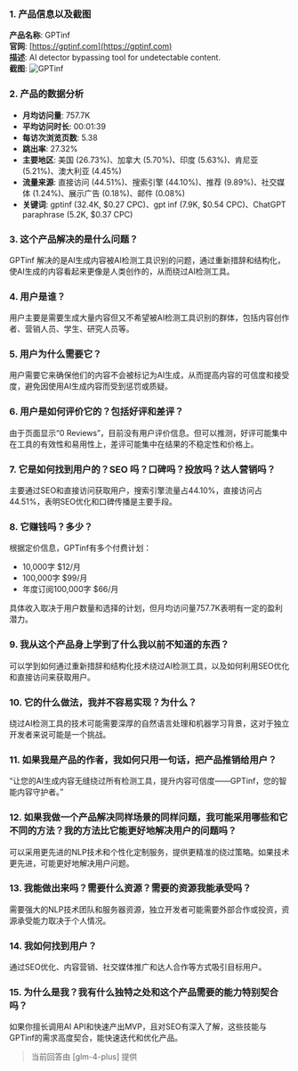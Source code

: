 ### 1. 产品信息以及截图

**产品名称**: GPTinf  
**官网**: [https://gptinf.com](https://gptinf.com)  
**描述**: AI detector bypassing tool for undetectable content.  
**截图**: ![GPTinf](https://cdn-images.toolify.ai/170350398857236635.jpg)

### 2. 产品的数据分析

- **月均访问量**: 757.7K
- **平均访问时长**: 00:01:39
- **每访次浏览页数**: 5.38
- **跳出率**: 27.32%
- **主要地区**: 美国 (26.73%)、加拿大 (5.70%)、印度 (5.63%)、肯尼亚 (5.21%)、澳大利亚 (4.45%)
- **流量来源**: 直接访问 (44.51%)、搜索引擎 (44.10%)、推荐 (9.89%)、社交媒体 (1.24%)、展示广告 (0.18%)、邮件 (0.08%)
- **关键词**: gptinf (32.4K, $0.27 CPC)、gpt inf (7.9K, $0.54 CPC)、ChatGPT paraphrase (5.2K, $0.37 CPC)

### 3. 这个产品解决的是什么问题？

GPTinf 解决的是AI生成内容被AI检测工具识别的问题，通过重新措辞和结构化，使AI生成的内容看起来更像是人类创作的，从而绕过AI检测工具。

### 4. 用户是谁？

用户主要是需要生成大量内容但又不希望被AI检测工具识别的群体，包括内容创作者、营销人员、学生、研究人员等。

### 5. 用户为什么需要它？

用户需要它来确保他们的内容不会被标记为AI生成，从而提高内容的可信度和接受度，避免因使用AI生成内容而受到惩罚或质疑。

### 6. 用户是如何评价它的？包括好评和差评？

由于页面显示“0 Reviews”，目前没有用户评价信息。但可以推测，好评可能集中在工具的有效性和易用性上，差评可能集中在结果的不稳定性和价格上。

### 7. 它是如何找到用户的？SEO 吗？口碑吗？投放吗？达人营销吗？

主要通过SEO和直接访问获取用户，搜索引擎流量占44.10%，直接访问占44.51%，表明SEO优化和口碑传播是主要手段。

### 8. 它赚钱吗？多少？

根据定价信息，GPTinf有多个付费计划：
- 10,000字 $12/月
- 100,000字 $99/月
- 年度订阅100,000字 $66/月

具体收入取决于用户数量和选择的计划，但月均访问量757.7K表明有一定的盈利潜力。

### 9. 我从这个产品身上学到了什么我以前不知道的东西？

可以学到如何通过重新措辞和结构化技术绕过AI检测工具，以及如何利用SEO优化和直接访问来获取用户。

### 10. 它的什么做法，我并不容易实现？为什么？

绕过AI检测工具的技术可能需要深厚的自然语言处理和机器学习背景，这对于独立开发者来说可能是一个挑战。

### 11. 如果我是产品的作者，我如何只用一句话，把产品推销给用户？

“让您的AI生成内容无缝绕过所有检测工具，提升内容可信度——GPTinf，您的智能内容守护者。”

### 12. 如果我做一个产品解决同样场景的同样问题，我可能采用哪些和它不同的方法？我的方法比它能更好地解决用户的问题吗？

可以采用更先进的NLP技术和个性化定制服务，提供更精准的绕过策略。如果技术更先进，可能更好地解决用户问题。

### 13. 我能做出来吗？需要什么资源？需要的资源我能承受吗？

需要强大的NLP技术团队和服务器资源，独立开发者可能需要外部合作或投资，资源承受能力取决于个人情况。

### 14. 我如何找到用户？

通过SEO优化、内容营销、社交媒体推广和达人合作等方式吸引目标用户。

### 15. 为什么是我？我有什么独特之处和这个产品需要的能力特别契合吗？

如果你擅长调用AI API和快速产出MVP，且对SEO有深入了解，这些技能与GPTinf的需求高度契合，能快速迭代和优化产品。

> 当前回答由 [glm-4-plus] 提供